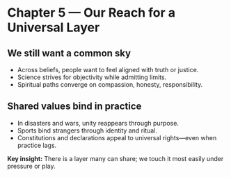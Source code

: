 # Chapter 5 — Our Reach for a Universal Layer

## We still want a common sky
- Across beliefs, people want to feel aligned with truth or justice.
- Science strives for objectivity while admitting limits.
- Spiritual paths converge on compassion, honesty, responsibility.

## Shared values bind in practice
- In disasters and wars, unity reappears through purpose.
- Sports bind strangers through identity and ritual.
- Constitutions and declarations appeal to universal rights—even when practice lags.

**Key insight:** There is a layer many can share; we touch it most easily under pressure or play.
